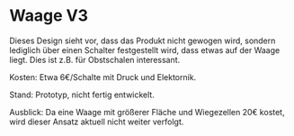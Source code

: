 # Waage V3

Dieses Design sieht vor, dass das Produkt nicht gewogen wird, sondern lediglich über einen Schalter festgestellt wird, dass etwas auf der Waage liegt. 
Dies ist z.B. für Obstschalen interessant.

Kosten: Etwa 6€/Schalte mit Druck und Elektornik.

Stand: Prototyp, nicht fertig entwickelt. 

Ausblick: Da eine Waage mit größerer Fläche und Wiegezellen 20€ kostet, wird dieser Ansatz aktuell nicht weiter verfolgt.
